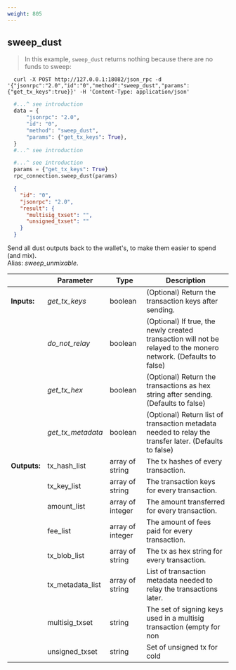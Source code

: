 ```yaml
---
weight: 805
---
```


## **sweep_dust**

> In this example, `sweep_dust` returns nothing because there are no funds to sweep:  

```shell
  curl -X POST http://127.0.0.1:18082/json_rpc -d '{"jsonrpc":"2.0","id":"0","method":"sweep_dust","params":{"get_tx_keys":true}}' -H 'Content-Type: application/json'
```
```python
  #...^ see introduction
  data = {
      "jsonrpc": "2.0",
      "id": "0",
      "method": "sweep_dust",
      "params": {"get_tx_keys": True},
  }
  #...^ see introduction
```
```py
  #...^ see introduction
  params = {"get_tx_keys": True}
  rpc_connection.sweep_dust(params)
```
```json
  {
    "id": "0",
    "jsonrpc": "2.0",
    "result": {
      "multisig_txset": "",
      "unsigned_txset": ""
    }
  }
```
Send all dust outputs back to the wallet's, to make them easier to spend (and mix).  
Alias: *sweep_unmixable*.  

|             | Parameter         | Type             | Description
| ---         | ---               | ---              | ---
|**Inputs:**  | *get_tx_keys*     | boolean          | (Optional) Return the transaction keys after sending.
|             | *do_not_relay*    | boolean          | (Optional) If true, the newly created transaction will not be relayed to the monero network. (Defaults to false)
|             | *get_tx_hex*      | boolean          | (Optional) Return the transactions as hex string after sending. (Defaults to false)
|             | *get_tx_metadata* | boolean          | (Optional) Return list of transaction metadata needed to relay the transfer later. (Defaults to false)
|**Outputs:** | tx_hash_list      | array of string  | The tx hashes of every transaction.
|             | tx_key_list       | array of string  | The transaction keys for every transaction.
|             | amount_list       | array of integer | The amount transferred for every transaction.
|             | fee_list          | array of integer | The amount of fees paid for every transaction.
|             | tx_blob_list      | array of string  | The tx as hex string for every transaction.
|             | tx_metadata_list  | array of string  | List of transaction metadata needed to relay the transactions later.
|             | multisig_txset    | string           | The set of signing keys used in a multisig transaction (empty for non|multisig).
|             | unsigned_txset    | string           | Set of unsigned tx for cold|signing purposes.